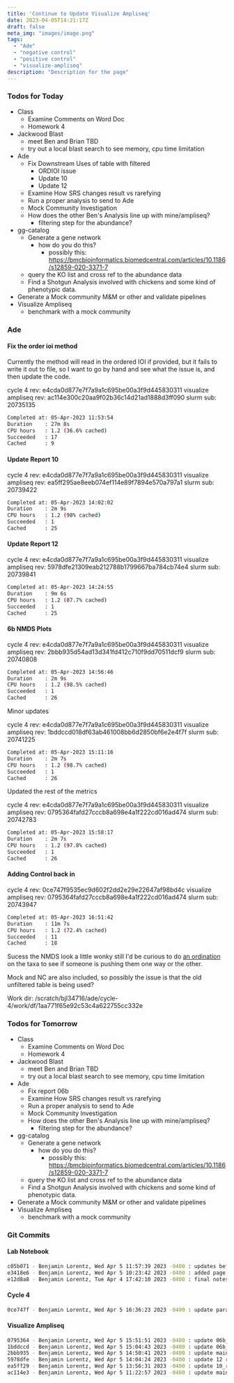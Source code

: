 ```yaml
---
title: 'Continue to Update Visualize Ampliseq'
date: 2023-04-05T14:21:17Z
draft: false
meta_img: "images/image.png"
tags:
  - "Ade"
  - "negative control"
  - "positive control"
  - "visualize-ampliseq"
description: "Description for the page"
---
```


### Todos for Today

- Class
  - Examine Comments on Word Doc
  - Homework 4
- Jackwood Blast
  - meet Ben and Brian TBD
  - try out a local blast search to see memory, cpu time limitation
- Ade
  - Fix Downstream Uses of table with filtered
    - ORDIOI issue
    - Update 10
    - Update 12
  - Examine How SRS changes result vs rarefying
  - Run a proper analysis to send to Ade
  - Mock Community Investigation
  - How does the other Ben's Analysis line up with mine/ampliseq?
    - filtering step for the abundance?
- gg-catalog
  - Generate a gene network 
    - how do you do this?
      - possibly this: https://bmcbioinformatics.biomedcentral.com/articles/10.1186/s12859-020-3371-7
  - query the KO list and cross ref to the abundance data
  - Find a Shotgun Analysis involved with chickens and some kind of phenotypic data.
- Generate a Mock community M&M or other and validate pipelines
- Visualize Ampliseq
  - benchmark with a mock community

### Ade

#### Fix the order ioi method

Currently the method will read in the ordered IOI if provided, but it fails to write it out to file, so I want to go by hand and see what the issue is, and then update the code.

cycle 4 rev: e4cda0d877e7f7a9a1c695be00a3f9d445830311
visualize ampliseq rev: ac114e300c20aa9f02b36c14d21ad1888d3ff090
slurm sub: 20735135

```bash
Completed at: 05-Apr-2023 11:53:54
Duration    : 27m 8s
CPU hours   : 1.2 (36.6% cached)
Succeeded   : 17
Cached      : 9
```

#### Update Report 10 

cycle 4 rev: e4cda0d877e7f7a9a1c695be00a3f9d445830311
visualize ampliseq rev: ea5ff295ae8eeb074ef114e89f7894e570a797a1
slurm sub: 20739422 

```bash
Completed at: 05-Apr-2023 14:02:02
Duration    : 2m 9s
CPU hours   : 1.2 (98% cached)
Succeeded   : 1
Cached      : 25
```

#### Update Report 12

cycle 4 rev: e4cda0d877e7f7a9a1c695be00a3f9d445830311
visualize ampliseq rev: 5978dfe21309eab212788b1799667ba784cb74e4
slurm sub: 20739841

```bash
Completed at: 05-Apr-2023 14:24:55
Duration    : 9m 6s
CPU hours   : 1.2 (87.7% cached)
Succeeded   : 1
Cached      : 25
```

#### 6b NMDS Plots

cycle 4 rev: e4cda0d877e7f7a9a1c695be00a3f9d445830311
visualize ampliseq rev: 2bbb935d54ad13d341fd412c710f9dd70511dcf9
slurm sub: 20740808

```bash
Completed at: 05-Apr-2023 14:56:46
Duration    : 2m 9s
CPU hours   : 1.2 (98.5% cached)
Succeeded   : 1
Cached      : 26
```

Minor updates

cycle 4 rev: e4cda0d877e7f7a9a1c695be00a3f9d445830311
visualize ampliseq rev: 1bddccd018df63ab461008bb6d2850bf6e2e4f7f
slurm sub: 20741225

```bash
Completed at: 05-Apr-2023 15:11:16
Duration    : 2m 7s
CPU hours   : 1.2 (98.7% cached)
Succeeded   : 1
Cached      : 26
```

Updated the rest of the metrics

cycle 4 rev: e4cda0d877e7f7a9a1c695be00a3f9d445830311
visualize ampliseq rev: 0795364fafd27cccb8a698e4a1f222cd016ad474
slurm sub: 20742783

```bash
Completed at: 05-Apr-2023 15:58:17
Duration    : 2m 7s
CPU hours   : 1.2 (97.8% cached)
Succeeded   : 1
Cached      : 26
```

#### Adding Control back in

cycle 4 rev: 0ce747f9535ec9d602f2dd2e29e22647af98bd4c
visualize ampliseq rev: 0795364fafd27cccb8a698e4a1f222cd016ad474
slurm sub: 20743947

```bash
Completed at: 05-Apr-2023 16:51:42
Duration    : 11m 7s
CPU hours   : 1.2 (72.4% cached)
Succeeded   : 11
Cached      : 18
```

Sucess the NMDS look a little wonky still I'd be curious to do [an ordination](https://joey711.github.io/phyloseq/plot_ordination-examples.html#mds_(%E2%80%9Cpcoa%E2%80%9D)_on_unifrac_distances) on the taxa to see if someone is pushing them one way or the other. 

Mock and NC are also included, so possibly the issue is that the old unfiltered table is being used?

Work dir: /scratch/bjl34716/ade/cycle-4/work/df/1aa771f65e92c53c4a622755cc332e

### Todos for Tomorrow

- Class
  - Examine Comments on Word Doc
  - Homework 4
- Jackwood Blast
  - meet Ben and Brian TBD
  - try out a local blast search to see memory, cpu time limitation
- Ade
  - Fix report 06b
  - Examine How SRS changes result vs rarefying
  - Run a proper analysis to send to Ade
  - Mock Community Investigation
  - How does the other Ben's Analysis line up with mine/ampliseq?
    - filtering step for the abundance?
- gg-catalog
  - Generate a gene network 
    - how do you do this?
      - possibly this: https://bmcbioinformatics.biomedcentral.com/articles/10.1186/s12859-020-3371-7
  - query the KO list and cross ref to the abundance data
  - Find a Shotgun Analysis involved with chickens and some kind of phenotypic data.
- Generate a Mock community M&M or other and validate pipelines
- Visualize Ampliseq
  - benchmark with a mock community
  
### Git Commits

#### Lab Notebook

```bash
c05b071 - Benjamin Lorentz, Wed Apr 5 11:57:39 2023 -0400 : updates before lunch
e3418e6 - Benjamin Lorentz, Wed Apr 5 10:23:42 2023 -0400 : added page for wednesday
e12d8a8 - Benjamin Lorentz, Tue Apr 4 17:42:10 2023 -0400 : final notes for tuesday
```

#### Cycle 4

```bash
0ce747f - Benjamin Lorentz, Wed Apr 5 16:36:23 2023 -0400 : update params
```

#### Visualize Ampliseq

```bash
0795364 - Benjamin Lorentz, Wed Apr 5 15:51:51 2023 -0400 : update 06b_report.rmd
1bddccd - Benjamin Lorentz, Wed Apr 5 15:04:43 2023 -0400 : update 06b_report
2bbb935 - Benjamin Lorentz, Wed Apr 5 14:50:41 2023 -0400 : update main.nf add stub 06 report
5978dfe - Benjamin Lorentz, Wed Apr 5 14:04:24 2023 -0400 : update 12 report
ea5ff29 - Benjamin Lorentz, Wed Apr 5 13:56:31 2023 -0400 : update 10_report.rmd
ac114e3 - Benjamin Lorentz, Wed Apr 5 11:22:57 2023 -0400 : update main.nf
```
